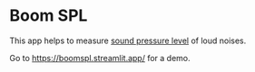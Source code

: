 # Boom SPL

This app helps to measure [sound pressure level](https://en.wikipedia.org/wiki/Sound_pressure) of loud noises.

Go to https://boomspl.streamlit.app/ for a demo.
